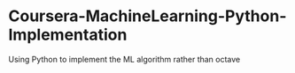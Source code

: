 # Coursera-MachineLearning-Python-Implementation
Using Python to implement the ML algorithm rather than octave
